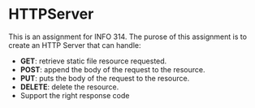 # HTTPServer

This is an assignment for INFO 314. The purose of this assignment is to create an HTTP Server that can handle:
* **GET**: retrieve static file resource requested.
* **POST**: append the body of the request to the resource.
* **PUT**: puts the body of the request to the resource.
* **DELETE**: delete the resource.
* Support the right response code
